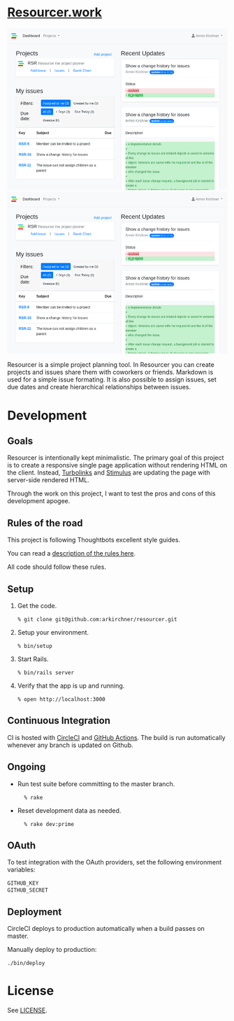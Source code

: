 [![<Resourcer>](https://circleci.com/gh/arkirchner/resourcer.svg?style=svg)](https://github.com/arkirchner/resourcer)

# [Resourcer.work](https://resourcer.work)

![`dashboard`](https://raw.githubusercontent.com/arkirchner/resourcer/master/dashboard.png)
![`issue_view`](https://raw.githubusercontent.com/arkirchner/resourcer/master/dashboard.png)

Resourcer is a simple project planning tool. In Resourcer you can create projects and issues share them with coworkers or friends. Markdown is used for a simple issue formating. It is also possible to assign issues, set due dates and create hierarchical relationships between issues.

# Development

## Goals

Resourcer is intentionally kept minimalistic. The primary goal of this project is to create a responsive single page application without rendering HTML on the client. Instead, [Turbolinks](https://github.com/turbolinks/turbolinks) and [Stimulus](https://github.com/stimulusjs/stimulus) are updating the page with server-side rendered HTML.

Through the work on this project, I want to test the pros and cons of this development apogee.

## Rules of the road

This project is following Thoughtbots excellent style guides.

You can read a [description of the rules here](https://github.com/thoughtbot/guides/tree/master/style).

All code should follow these rules.

## Setup

1.  Get the code.

        % git clone git@github.com:arkirchner/resourcer.git

2.  Setup your environment.

        % bin/setup

3.  Start Rails.

        % bin/rails server

4.  Verify that the app is up and running.

        % open http://localhost:3000

## Continuous Integration

CI is hosted with [CircleCI](https://circleci.com/gh/arkirchner/resourcer) and [GitHub Actions](https://github.com/arkirchner/resourcer/actions). The
build is run automatically whenever any branch is updated on Github.

## Ongoing

- Run test suite before committing to the master branch.

        % rake

- Reset development data as needed.

        % rake dev:prime

## OAuth

To test integration with the OAuth providers, set the following environment variables:

    GITHUB_KEY
    GITHUB_SECRET

## Deployment

CircleCI deploys to production automatically when a build passes on master.

Manually deploy to production:

    ./bin/deploy

# License

See [LICENSE](LICENSE).
